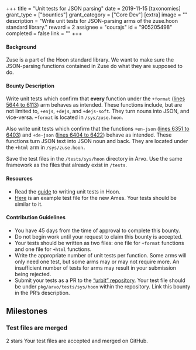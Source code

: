 +++
title = "Unit tests for JSON parsing"
date = 2019-11-15
[taxonomies]
grant_type = ["bounties"]
grant_category = ["Core Dev"]
[extra]
image = ""
description = "Write unit tests for JSON-parsing arms of the zuse.hoon standard library."
reward = 2
assignee = "courajs"
id = "905205498"
completed = false
link = ""
+++

#### Background

Zuse is a part of the Hoon standard library. We want to make sure the JSON-parsing functions contained in Zuse do what they are supposed to do.

#### Bounty Description

Write unit tests which confirm that **every** function under the `+format` ([lines 5644 to 6113](https://github.com/urbit/urbit/blob/0b0766b32b82a294b81f8f405548eb9f16d8c318/pkg/arvo/sys/zuse.hoon#L5644-L6113)) arm behaves as intended. These functions include, but are not limited to, `+enjs`, `+dejs`, and `+dejs-soft`. They turn nouns into JSON, and vice-versa. `+format` is located in `/sys/zuse.hoon`.

Also write unit tests which confirm that the functions `+en-json` ([lines 6351 to 6403](https://github.com/urbit/urbit/blob/0b0766b32b82a294b81f8f405548eb9f16d8c318/pkg/arvo/sys/zuse.hoon#L6351-L6403)) and `+de-json` ([lines 6404 to 6422](https://github.com/urbit/urbit/blob/0b0766b32b82a294b81f8f405548eb9f16d8c318/pkg/arvo/sys/zuse.hoon#L6404-L6422)) behave as intended. These functions turn JSON text into JSON noun and back. They are located under the `+html` arm in `/sys/zuse.hoon.`

Save the test files in the `/tests/sys/hoon` directory in Arvo. Use the same framework as the files that already exist in `/tests`.

#### Resources

* Read the [guide](https://github.com/urbit/urbit/blob/master/pkg/arvo/TESTING.udon) to writing unit tests in Hoon.
* [Here](https://github.com/urbit/urbit/blob/alef2/pkg/arvo/tests/sys/zuse/ordered-map.hoon) is an example test file for the new Ames. Your tests should be similar to it.

#### Contribution Guidelines

* You have 45 days from the time of approval to complete this bounty.
* Do not begin work until your request to claim this bounty is accepted.
* Your tests should be written as two files: one file for `+format` functions and one file for `+html` functions.
* Write the appropriate number of unit tests per function. Some arms will only need one test, but some arms may or may not require more. An insufficient number of tests for arms may result in your submission being rejected.
* Submit your tests as a PR to the [“urbit” repository](https://github.com/urbit/urbit). Your test file should be under `pkg/arvo/tests/sys/hoon` within the repository. Link this bounty in the PR’s description.

## Milestones


### Test files are merged
2 stars
Your test files are accepted and merged on GitHub.

    